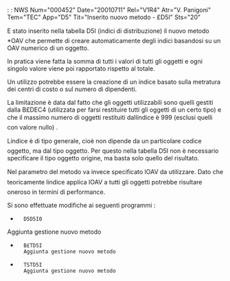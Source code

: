  :  : NWS Num="000452" Date="20010711" Rel="V1R4" Atr="V. Panigoni" Tem="TEC" App="D5" Tit="Inserito nuovo metodo - £D5I" Sts="20"

E stato inserito nella tabella D5I (indici di distribuzione) il nuovo metodo *OAV che permette di
creare automaticamente degli indici basandosi su un OAV numerico di un oggetto.

In pratica viene fatta la somma di tutti i valori di tutti gli oggetti e ogni singolo valore viene
poi rapportato rispetto al totale.

Un utilizzo potrebbe essere la creazione di un indice basato sulla metratura dei centri di costo o
sul numero di dipendenti.

La limitazione è data dal fatto che gli oggetti utilizzabili sono quelli gestiti dalla B£DEC4 (utilizzata per farsi restituire tutti gli oggetti di un certo tipo)  e che il massimo numero di oggetti restituiti dallindice è 999 (esclusi quelli con valore nullo) .

Lindice è di tipo generale, cioè non dipende da un particolare codice oggetto, ma dal tipo oggetto. Per questo nella tabella D5I non è necessario specificare il tipo oggetto origine, ma basta solo quello del risultato.

Nel parametro del metodo va invece specificato lOAV da utilizzare.
Dato che teoricamente lindice applica lOAV a tutti gli oggetti potrebbe risultare oneroso in termini di performance.

Si sono effettuate modifiche ai seguenti programmi : 

   -       D5D5I0
   Aggiunta gestione nuovo metodo
   -       B£TD5I
           Aggiunta gestione nuovo metodo
   -       TSTD5I
           Aggiunta gestione nuovo metodo


